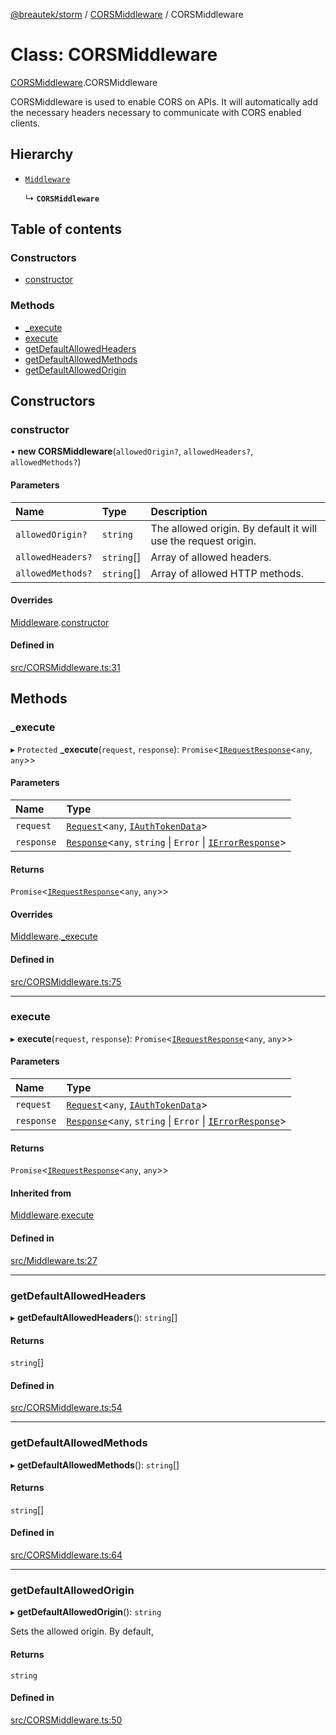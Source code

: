 [@breautek/storm](../README.md) / [CORSMiddleware](../modules/corsmiddleware.md) / CORSMiddleware

# Class: CORSMiddleware

[CORSMiddleware](../modules/corsmiddleware.md).CORSMiddleware

CORSMiddleware is used to enable CORS on APIs.
It will automatically add the necessary headers necessary to
communicate with CORS enabled clients.

## Hierarchy

- [`Middleware`](middleware.middleware-1.md)

  ↳ **`CORSMiddleware`**

## Table of contents

### Constructors

- [constructor](corsmiddleware.corsmiddleware-1.md#constructor)

### Methods

- [\_execute](corsmiddleware.corsmiddleware-1.md#_execute)
- [execute](corsmiddleware.corsmiddleware-1.md#execute)
- [getDefaultAllowedHeaders](corsmiddleware.corsmiddleware-1.md#getdefaultallowedheaders)
- [getDefaultAllowedMethods](corsmiddleware.corsmiddleware-1.md#getdefaultallowedmethods)
- [getDefaultAllowedOrigin](corsmiddleware.corsmiddleware-1.md#getdefaultallowedorigin)

## Constructors

### constructor

• **new CORSMiddleware**(`allowedOrigin?`, `allowedHeaders?`, `allowedMethods?`)

#### Parameters

| Name | Type | Description |
| :------ | :------ | :------ |
| `allowedOrigin?` | `string` | The allowed origin. By default it will use the request origin. |
| `allowedHeaders?` | `string`[] | Array of allowed headers. |
| `allowedMethods?` | `string`[] | Array of allowed HTTP methods. |

#### Overrides

[Middleware](middleware.middleware-1.md).[constructor](middleware.middleware-1.md#constructor)

#### Defined in

[src/CORSMiddleware.ts:31](https://github.com/breautek/storm/blob/fff2ea4/src/CORSMiddleware.ts#L31)

## Methods

### \_execute

▸ `Protected` **_execute**(`request`, `response`): `Promise`<[`IRequestResponse`](../interfaces/irequestresponse.irequestresponse-1.md)<`any`, `any`\>\>

#### Parameters

| Name | Type |
| :------ | :------ |
| `request` | [`Request`](request.request-1.md)<`any`, [`IAuthTokenData`](../interfaces/iauthtokendata.iauthtokendata-1.md)\> |
| `response` | [`Response`](response.response-1.md)<`any`, `string` \| `Error` \| [`IErrorResponse`](../interfaces/stormerror.ierrorresponse.md)\> |

#### Returns

`Promise`<[`IRequestResponse`](../interfaces/irequestresponse.irequestresponse-1.md)<`any`, `any`\>\>

#### Overrides

[Middleware](middleware.middleware-1.md).[_execute](middleware.middleware-1.md#_execute)

#### Defined in

[src/CORSMiddleware.ts:75](https://github.com/breautek/storm/blob/fff2ea4/src/CORSMiddleware.ts#L75)

___

### execute

▸ **execute**(`request`, `response`): `Promise`<[`IRequestResponse`](../interfaces/irequestresponse.irequestresponse-1.md)<`any`, `any`\>\>

#### Parameters

| Name | Type |
| :------ | :------ |
| `request` | [`Request`](request.request-1.md)<`any`, [`IAuthTokenData`](../interfaces/iauthtokendata.iauthtokendata-1.md)\> |
| `response` | [`Response`](response.response-1.md)<`any`, `string` \| `Error` \| [`IErrorResponse`](../interfaces/stormerror.ierrorresponse.md)\> |

#### Returns

`Promise`<[`IRequestResponse`](../interfaces/irequestresponse.irequestresponse-1.md)<`any`, `any`\>\>

#### Inherited from

[Middleware](middleware.middleware-1.md).[execute](middleware.middleware-1.md#execute)

#### Defined in

[src/Middleware.ts:27](https://github.com/breautek/storm/blob/fff2ea4/src/Middleware.ts#L27)

___

### getDefaultAllowedHeaders

▸ **getDefaultAllowedHeaders**(): `string`[]

#### Returns

`string`[]

#### Defined in

[src/CORSMiddleware.ts:54](https://github.com/breautek/storm/blob/fff2ea4/src/CORSMiddleware.ts#L54)

___

### getDefaultAllowedMethods

▸ **getDefaultAllowedMethods**(): `string`[]

#### Returns

`string`[]

#### Defined in

[src/CORSMiddleware.ts:64](https://github.com/breautek/storm/blob/fff2ea4/src/CORSMiddleware.ts#L64)

___

### getDefaultAllowedOrigin

▸ **getDefaultAllowedOrigin**(): `string`

Sets the allowed origin. By default,

#### Returns

`string`

#### Defined in

[src/CORSMiddleware.ts:50](https://github.com/breautek/storm/blob/fff2ea4/src/CORSMiddleware.ts#L50)

